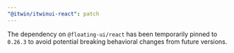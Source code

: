 ```yaml
---
"@itwin/itwinui-react": patch
---
```


The dependency on `@floating-ui/react` has been temporarily pinned to `0.26.3` to avoid potential breaking behavioral changes from future versions.
